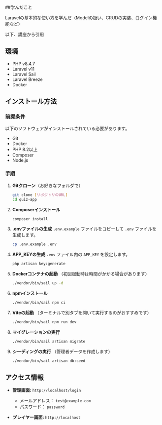 ##学んだこと


Laravelの基本的な使い方を学んだ（Modelの扱い、CRUDの実装、ログイン機能など）



以下、講座から引用

## 環境

-   PHP v8.4.7
-   Laravel v11
-   Laravel Sail
-   Laravel Breeze
-   Docker

## インストール方法

### 前提条件

以下のソフトウェアがインストールされている必要があります。

-   Git
-   Docker
-   PHP 8.2以上
-   Composer
-   Node.js

### 手順

1.  **Gitクローン**（お好きなフォルダで）
    ```bash
    git clone [リポジトリのURL]
    cd quiz-app
    ```

2.  **Composerインストール**
    ```bash
    composer install
    ```

3.  **.envファイルの生成**
    `.env.example` ファイルをコピーして `.env` ファイルを生成します。
    ```bash
    cp .env.example .env
    ```

4.  **APP_KEYの生成**
    `.env` ファイル内の `APP_KEY` を設定します。
    ```bash
    php artisan key:generate
    ```

5.  **Dockerコンテナの起動**
    （初回起動時は時間がかかる場合があります）
    ```bash
    ./vendor/bin/sail up -d
    ```

6.  **npmインストール**
    ```bash
    ./vendor/bin/sail npm ci
    ```

7.  **Viteの起動**
    （ターミナルで別タブを開いて実行するのがおすすめです）
    ```bash
    ./vendor/bin/sail npm run dev
    ```

8.  **マイグレーションの実行**
    ```bash
    ./vendor/bin/sail artisan migrate
    ```

9.  **シーディングの実行**
    （管理者データを作成します）
    ```bash
    ./vendor/bin/sail artisan db:seed
    ```

## アクセス情報

-   **管理画面:** `http://localhost/login`
    -   メールアドレス： `test@example.com`
    -   パスワード： `password`

-   **プレイヤー画面:** `http://localhost`
